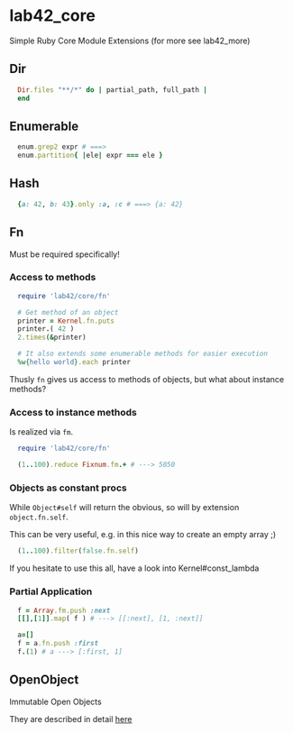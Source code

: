 # lab42\_core

Simple Ruby Core Module Extensions (for more see lab42\_more)

## Dir

```ruby
  Dir.files "**/*" do | partial_path, full_path |
  end
```

## Enumerable

```ruby
  enum.grep2 expr # ===>
  enum.partition{ |ele| expr === ele }
```

## Hash

```ruby
  {a: 42, b: 43}.only :a, :c # ===> {a: 42}
```

## Fn

Must be required specifically!

### Access to methods

```ruby
  require 'lab42/core/fn'

  # Get method of an object
  printer = Kernel.fn.puts
  printer.( 42 )   
  2.times(&printer)

  # It also extends some enumerable methods for easier execution
  %w{hello world}.each printer
```

Thusly `fn` gives us access to methods of objects, but what about instance methods?

### Access to instance methods

Is realized via `fm`.

```ruby
  require 'lab42/core/fn'

  (1..100).reduce Fixnum.fm.+ # ---> 5050
```

### Objects as constant procs

While `Object#self` will return the obvious, so will by extension `object.fn.self`.

This can be very useful, e.g. in this nice way to create an empty array ;)

```ruby
  (1..100).filter(false.fn.self)
```

If you hesitate to use this all, have a look into Kernel#const_lambda

### Partial Application

```ruby
  f = Array.fm.push :next
  [[],[1]].map( f ) # ---> [[:next], [1, :next]]

  a=[]
  f = a.fn.push :first
  f.(1) # a ---> [:first, 1]
```

## OpenObject

Immutable Open Objects

They are described in detail [here](dox/OpenObject.md) 

